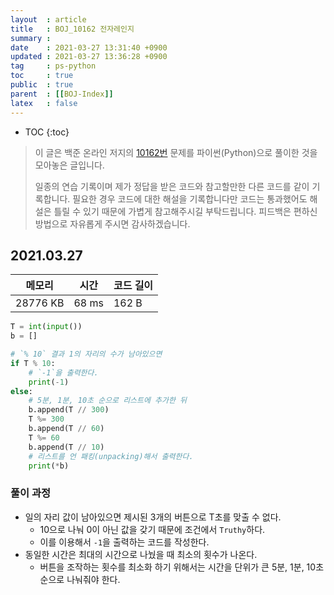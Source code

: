 ```yaml
---
layout  : article
title   : BOJ_10162 전자레인지
summary : 
date    : 2021-03-27 13:31:40 +0900
updated : 2021-03-27 13:36:28 +0900
tag     : ps-python
toc     : true
public  : true
parent  : [[BOJ-Index]]
latex   : false
---
```

* TOC
{:toc}

>이 글은 백준 온라인 저지의 [10162번](https://www.acmicpc.net/problem/10162) 문제를 파이썬(Python)으로 풀이한 것을 모아놓은 글입니다.
>
> 일종의 연습 기록이며 제가 정답을 받은 코드와 참고할만한 다른 코드를 같이 기록합니다. 필요한 경우 코드에 대한 해설을 기록합니다만 코드는 통과했어도 해설은 틀릴 수 있기 때문에 가볍게 참고해주시길 부탁드립니다. 피드백은 편하신 방법으로 자유롭게 주시면 감사하겠습니다.

## 2021.03.27

| 메모리    | 시간  | 코드 길이 |
| --------- | ----- | --------- |
| 28776 KB  | 68 ms | 162 B     |

```python
T = int(input())
b = []

# `% 10` 결과 1의 자리의 수가 남아있으면
if T % 10:
    # `-1`을 출력한다.
    print(-1)
else:
    # 5분, 1분, 10초 순으로 리스트에 추가한 뒤 
    b.append(T // 300)
    T %= 300
    b.append(T // 60)
    T %= 60
    b.append(T // 10)
    # 리스트를 언 패킹(unpacking)해서 출력한다.
    print(*b)
```

### 풀이 과정

* 일의 자리 값이 남아있으면 제시된 3개의 버튼으로 T초를 맞출 수 없다.
    * 10으로 나눠 0이 아닌 값을 갖기 때문에 조건에서 `Truthy`하다.
    * 이를 이용해서 `-1`을 출력하는 코드를 작성한다.
* 동일한 시간은 최대의 시간으로 나눴을 때 최소의 횟수가 나온다.
    * 버튼을 조작하는 횟수를 최소화 하기 위해서는 시간을 단위가 큰 5분, 1분, 10초 순으로 나눠줘야 한다.
